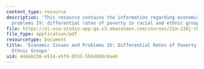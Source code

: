 ```yaml
---
content_type: resource
description: 'This resource contains the information regarding economic issues and
  problems IV: differential rates of poverty in racial and ethnic groups.'
file: https://ol-ocw-studio-app-qa.s3.amazonaws.com/courses/21a-230j-the-contemporary-american-family-spring-2004/444ab236e514e5f685515b54805c6aeb_MIT21A_230JS04_23stack.pdf
file_type: application/pdf
resourcetype: Document
title: 'Economic Issues and Problems IV: Differential Rates of Poverty in Racial and
  Ethnic Groups'
uid: 444ab236-e514-e5f6-8551-5b54805c6aeb
---
```

